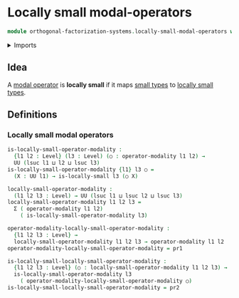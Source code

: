 # Locally small modal-operators

```agda
module orthogonal-factorization-systems.locally-small-modal-operators where
```

<details><summary>Imports</summary>

```agda
open import foundation.dependent-pair-types
open import foundation.equivalences
open import foundation.function-types
open import foundation.locally-small-types
open import foundation.propositions
open import foundation.sigma-closed-subuniverses
open import foundation.small-types
open import foundation.subuniverses
open import foundation.universe-levels

open import orthogonal-factorization-systems.modal-operators
```

</details>

## Idea

A [modal operator](orthogonal-factorization-systems.modal-operators.md) is
**locally small** if it maps [small types](foundation.small-types.md) to
[locally small types](foundation.locally-small-types.md).

## Definitions

### Locally small modal operators

```agda
is-locally-small-operator-modality :
  {l1 l2 : Level} (l3 : Level) (○ : operator-modality l1 l2) →
  UU (lsuc l1 ⊔ l2 ⊔ lsuc l3)
is-locally-small-operator-modality {l1} l3 ○ =
  (X : UU l1) → is-locally-small l3 (○ X)

locally-small-operator-modality :
  (l1 l2 l3 : Level) → UU (lsuc l1 ⊔ lsuc l2 ⊔ lsuc l3)
locally-small-operator-modality l1 l2 l3 =
  Σ ( operator-modality l1 l2)
    ( is-locally-small-operator-modality l3)

operator-modality-locally-small-operator-modality :
  {l1 l2 l3 : Level} →
  locally-small-operator-modality l1 l2 l3 → operator-modality l1 l2
operator-modality-locally-small-operator-modality = pr1

is-locally-small-locally-small-operator-modality :
  {l1 l2 l3 : Level} (○ : locally-small-operator-modality l1 l2 l3) →
  is-locally-small-operator-modality l3
    ( operator-modality-locally-small-operator-modality ○)
is-locally-small-locally-small-operator-modality = pr2
```
